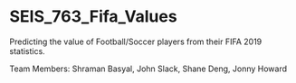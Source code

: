 # SEIS_763_Fifa_Values
Predicting the value of Football/Soccer players from their FIFA 2019 statistics. 

Team Members: Shraman Basyal, John Slack, Shane Deng, Jonny Howard 

